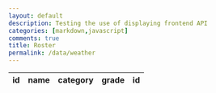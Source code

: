 ```yaml
---
layout: default
description: Testing the use of displaying frontend API
categories: [markdown,javascript]
comments: true
title: Roster
permalink: /data/weather
---
```


<table>
  <thead>
  <tr>
    <th>id</th>
    <th>name</th>
    <th>category</th>
    <th>grade</th>
    <th>id</th>
  </tr>
  </thead>
  <tbody id = "result">

  </tbody>
</table>




<!-- Script is layed out in a sequence (no function) and will execute when page is loaded -->
<script>
  // prepare HTML result container for new output
  const resultContainer = document.getElementById("result");

  // prepare fetch options
  const url = "https://backend.dnhsscioly.tk/api/roster/";

  const options = {
    method: 'GET', // *GET, POST, PUT, DELETE, etc.
    mode: 'cors', // no-cors, *cors, same-origin
    cache: 'default', // *default, no-cache, reload, force-cache, only-if-cached
    credentials: 'omit', // include, *same-origin, omit
    headers: {
      'Content-Type': 'application/json'
      // 'Content-Type': 'application/x-www-form-urlencoded',
    },
  };

  // fetch the API
  fetch(url, options)
    // response is a RESTful "promise" on any successful fetch
    .then(response => {
      // check for response errors
      if (response.status !== 200) {
          const errorMsg = 'Database response error: ' + response.status;
          console.log(errorMsg);
          const tr = document.createElement("tr");
          const td = document.createElement("td");
          td.innerHTML = errorMsg;
          tr.appendChild(td);
          resultContainer.appendChild(tr);
          return;
      }
      // valid response will have json data
      response.json().then(data => {
          console.log(data);


          for (const row of data) {
            console.log(row);

            const tr = document.createElement("tr");

            const id = document.createElement("td");
            const name = document.createElement("td");
            const category = document.createElement("td");
            const grade = document.createElement("td");

            id.innerHTML = row.id;
            name.innerHTML = row.name;
            category.innerHTML = row.category;
            grade.innerHTML = row.grade;

            tr.appendChild(id);
            tr.appendChild(name);
            tr.appendChild(category);
            tr.appendChild(grade);

            resultContainer.appendChild(tr);
          }
      })
  })
  // catch fetch errors (ie ACCESS to server blocked)
  .catch(err => {
    console.error(err);
    const tr = document.createElement("tr");
    const td = document.createElement("td");
    td.innerHTML = err;
    tr.appendChild(td);
    resultContainer.appendChild(tr);
  });
</script>
